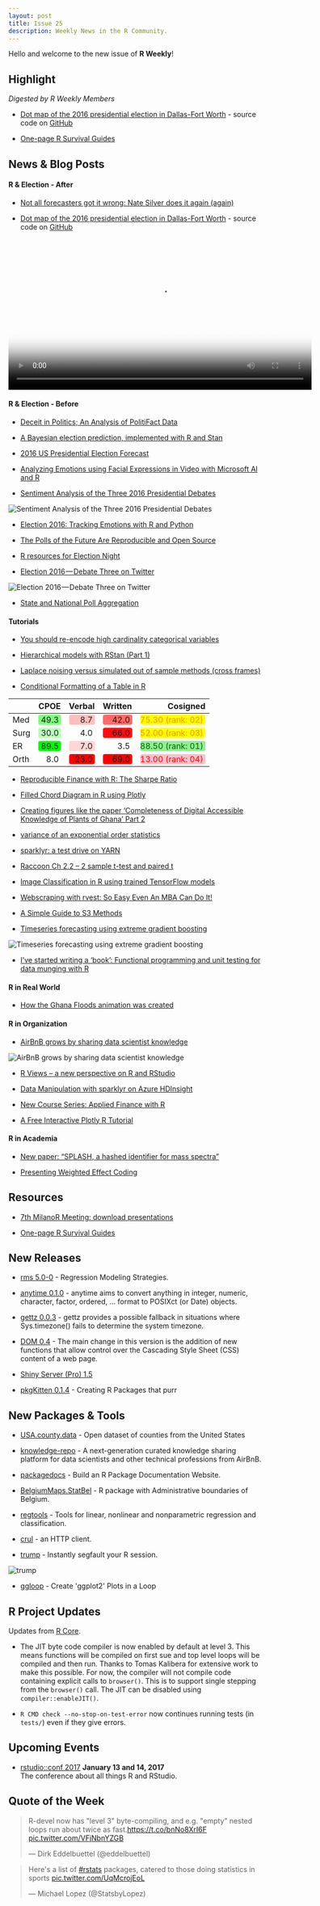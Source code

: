 ```yaml
---
layout: post
title: Issue 25
description: Weekly News in the R Community.
---
```



Hello and welcome to the new issue of **R Weekly**!

## Highlight

*Digested by R Weekly Members*

+ [Dot map of the 2016 presidential election in Dallas-Fort Worth](http://personal.tcu.edu/kylewalker/maps/dfw_election.html) - source code on [GitHub](https://github.com/walkerke/dfw-election-dot-map) 

+ [One-page R Survival Guides](http://onepager.togaware.com/)

## News & Blog Posts

#### R & Election  - After

<!--Mapping Election Results in Utah](http://juliasilge.com/blog/Election-Mapping/)-->

<!--Mapping Election Results in Utah](https://cdn.rawgit.com/juliasilge/juliasilge.github.io/76e8a970a7259fe88e92ab4f37405ed5eda7b8de/figs/2016-11-11-Election-Mapping/unnamed-chunk-7-1.png)-->

+ [Not all forecasters got it wrong: Nate Silver does it again (again)](http://simplystatistics.org/2016/11/09/not-all-forecasters-got-it-wrong/)

+ [Dot map of the 2016 presidential election in Dallas-Fort Worth](http://personal.tcu.edu/kylewalker/maps/dfw_election.html) - source code on [GitHub](https://github.com/walkerke/dfw-election-dot-map) 

<video width="600" controls autoplay loop preload="auto" poster="https://cdn.rawgit.com/rweekly/image/master/2016-11-14/election.jpg">
  <source src="https://pbs.twimg.com/tweet_video/CxAWHpoVQAAHeCO.mp4" type="video/mp4">
Your browser does not support the video tag.
</video> 


#### R & Election  - Before

+ [Deceit in Politics; An Analysis of PolitiFact Data](https://ntguardian.wordpress.com/2016/11/07/deceit-politics-analysis-politifact-data/)

+ [A Bayesian election prediction, implemented with R and Stan](http://blog.revolutionanalytics.com/2016/11/a-bayesian-election-forecast.html)

+ [2016 US Presidential Election Forecast](https://github.com/BillPetti/Presidential-Forecasts-2016/blob/master/safe_model_summary.md)

+ [Analyzing Emotions using Facial Expressions in Video with Microsoft AI and R](https://blog.exploratory.io/analyzing-emotions-using-facial-expressions-in-video-with-microsoft-ai-and-r-8f7585dd0780#.pldvl457o)

+ [Sentiment Analysis of the Three 2016 Presidential Debates](http://rpubs.com/ww44ss/Presidential_Debates_2016)

![Sentiment Analysis of the Three 2016 Presidential Debates](https://pbs.twimg.com/media/CvebcXaVMAAVTU_.jpg)

+ [Election 2016: Tracking Emotions with R and Python](http://blog.revolutionanalytics.com/2016/10/debate-emotions.html)

+ [The Polls of the Future Are Reproducible and Open Source](http://www.slate.com/articles/technology/future_tense/2016/11/the_polls_of_the_future_will_be_reproducible_and_open_source.html)

+ [R resources for Election Night](http://www.computerworld.com/article/3139884/data-analytics/r-resources-for-election-night.html?nsdr=true)

+ [Election 2016 — Debate Three on Twitter](https://medium.com/@swainjo/election-2016-debate-three-on-twitter-4fc5723a3872#.15db8s2gg)

![Election 2016 — Debate Three on Twitter](https://d262ilb51hltx0.cloudfront.net/max/2000/1*nlQqvuWaapexKVumGi0DBw.jpeg)

+ [State and National Poll Aggregation](http://www.slate.com/features/pkremp_forecast/report.html)

#### Tutorials

+ [You should re-encode high cardinality categorical variables](http://www.win-vector.com/blog/2016/11/you-should-re-encode-high-cardinality-categorical-variables/)

+ [Hierarchical models with RStan (Part 1)](https://biologyforfun.wordpress.com/2016/11/10/hierarchical-models-with-rstan-part-1/)

+ [Laplace noising versus simulated out of sample methods (cross frames)](http://www.win-vector.com/blog/2016/11/laplace-noising-versus-simulated-out-of-sample-methods-cross-frames/)

+ [Conditional Formatting of a Table in R](http://labrtorian.com/2016/11/07/conditional-formatting-of-a-table-in-r/)

<table class="table table-condensed">
<thead>
<tr>
<th style="text-align:left;">   </th>
<th style="text-align:right;"> CPOE </th>
<th style="text-align:right;"> Verbal </th>
<th style="text-align:right;"> Written </th>
<th style="text-align:right;"> Cosigned </th>
</tr>
</thead>
<tbody>
<tr>
<td style="text-align:left;"> Med </td>
<td style="text-align:right;"> <span style="display: block; padding: 0 4px; border-radius: 4px; background-color: #7dff7d">49.3</span> </td>
<td style="text-align:right;"> <span style="display: block; padding: 0 4px; border-radius: 4px; background-color: #ffbfbf">8.7</span> </td>
<td style="text-align:right;"> <span style="display: block; padding: 0 4px; border-radius: 4px; background-color: #ff6969">42.0</span> </td>
<td style="text-align:right;"> <span style="display: block; border-radius: 4px; padding-right: 4px; color: darkorange; background-color: yellow">75.30 (rank: 02)</span> </td>
</tr>
<tr>
<td style="text-align:left;"> Surg </td>
<td style="text-align:right;"> <span style="display: block; padding: 0 4px; border-radius: 4px; background-color: #baffba">30.0</span> </td>
<td style="text-align:right;"> <span style="display: block; padding: 0 4px; border-radius: 4px; background-color: #ffffff">4.0</span> </td>
<td style="text-align:right;"> <span style="display: block; padding: 0 4px; border-radius: 4px; background-color: #ff0b0b">66.0</span> </td>
<td style="text-align:right;"> <span style="display: block; border-radius: 4px; padding-right: 4px; color: darkorange; background-color: yellow">52.00 (rank: 03)</span> </td>
</tr>
<tr>
<td style="text-align:left;"> ER </td>
<td style="text-align:right;"> <span style="display: block; padding: 0 4px; border-radius: 4px; background-color: #00ff00">89.5</span> </td>
<td style="text-align:right;"> <span style="display: block; padding: 0 4px; border-radius: 4px; background-color: #ffd6d6">7.0</span> </td>
<td style="text-align:right;"> <span style="display: block; padding: 0 4px; border-radius: 4px; background-color: #ffffff">3.5</span> </td>
<td style="text-align:right;"> <span style="display: block; border-radius: 4px; padding-right: 4px; color: darkgreen; background-color: lightgreen">88.50 (rank: 01)</span> </td>
</tr>
<tr>
<td style="text-align:left;"> Orth </td>
<td style="text-align:right;"> <span style="display: block; padding: 0 4px; border-radius: 4px; background-color: #ffffff">8.0</span> </td>
<td style="text-align:right;"> <span style="display: block; padding: 0 4px; border-radius: 4px; background-color: #ff0000">23.0</span> </td>
<td style="text-align:right;"> <span style="display: block; padding: 0 4px; border-radius: 4px; background-color: #ff0000">69.0</span> </td>
<td style="text-align:right;"> <span style="display: block; border-radius: 4px; padding-right: 4px; color: red; background-color: pink">13.00 (rank: 04)</span> </td>
</tr>
</tbody>
</table>

+ [Reproducible Finance with R: The Sharpe Ratio](https://www.rstudio.com/rviews/2016/11/09/reproducible-finance-with-r-the-sharpe-ratio/)

+ [Filled Chord Diagram in R using Plotly](http://moderndata.plot.ly/filled-chord-diagram-in-r-using-plotly/)

+ [Creating figures like the paper ‘Completeness of Digital Accessible Knowledge of Plants of Ghana’ Part 2](https://vijaybarve.wordpress.com/2016/11/08/creating-figures-like-the-paper-completeness-of-digital-accessible-knowledge-of-plants-of-ghana-part-2/)

+ [variance of an exponential order statistics](https://xianblog.wordpress.com/2016/11/10/variance-of-an-exponential-order-statistics/)

+ [sparklyr: a test drive on YARN](http://www.nodalpoint.com/sparklyr-on-yarn/)

+ [Raccoon Ch 2.2 – 2 sample t-test and paired t](http://www.quantide.com/raccoon-ch-2-2-2-sample-t-test-and-paired-t/)

+ [Image Classification in R using trained TensorFlow models](http://randomthoughtsonr.blogspot.com/2016/11/image-classification-in-r-using-trained.html)

+ [Webscraping with rvest: So Easy Even An MBA Can Do It!](http://www.programmingr.com/content/webscraping-rvest-easy-mba-can/)

+ [A Simple Guide to S3 Methods](http://njtierney.github.io/r/missing%20data/rbloggers/2016/11/06/simple-s3-methods/)

+ [Timeseries forecasting using extreme gradient boosting](http://ellisp.github.io/blog/2016/11/06/forecastxgb)

![Timeseries forecasting using extreme gradient boosting](https://ellisp.github.io/img/0066-tcomp.png)

+ [I’ve started writing a ‘book’: Functional programming and unit testing for data munging with R](http://www.brodrigues.co/blog/2016-11-04-ive-started-writing-a-book-functional-programming-and-unit-testing-for-data-munging-with-r/)


#### R in Real World

+ [How the Ghana Floods animation was created](http://datascience-africa.org/2016/11/ghana-floods-animation-created/)

#### R in Organization

+ [AirBnB grows by sharing data scientist knowledge](http://blog.revolutionanalytics.com/2016/11/airbnb-growth.html)

![AirBnB grows by sharing data scientist knowledge](https://revolution-computing.typepad.com/.a/6a010534b1db25970b01bb09515462970d-pi)

+ [R Views – a new perspective on R and RStudio](https://blog.rstudio.org/2016/11/08/r-views-a-new-perspective-on-r-and-rstudio/)

+ [Data Manipulation with sparklyr on Azure HDInsight](http://blog.revolutionanalytics.com/2016/11/data-manipulation-with-sparklyr-on-azure-hdinsight.html)

+ [New Course Series: Applied Finance with R](http://www.datacamp.com/community/blog/new-course-series-applied-finance-with-r)

+ [A Free Interactive Plotly R Tutorial](http://www.datacamp.com/community/blog/a-free-interactive-plotly-r-tutorial)


#### R in Academia

+ [New paper: “SPLASH, a hashed identifier for mass spectra”](http://chem-bla-ics.blogspot.com/2016/11/new-paper-splash-hashed-identifier-for.html)


+ [Presenting Weighted Effect Coding](http://www.rensenieuwenhuis.nl/presenting-weighted-effect-coding/)


## Resources


+ [7th MilanoR Meeting: download presentations](http://www.milanor.net/blog/7th-milanor-meeting-download-presentations/)

+ [One-page R Survival Guides](http://onepager.togaware.com/)

## New Releases

+ [rms 5.0-0](https://www.r-bloggers.com/major-update-to-rms-package-5-0-0/) - Regression Modeling Strategies.

+ [anytime 0.1.0](http://dirk.eddelbuettel.com/blog/2016/11/07#anytime_0.1.0) - anytime aims to convert anything in integer, numeric, character, factor, ordered, ... format to POSIXct (or Date) objects.

+ [gettz 0.0.3](http://dirk.eddelbuettel.com/blog/2016/11/07#gettz_0.0.3) - gettz provides a possible fallback in situations where Sys.timezone() fails to determine the system timezone.

+ [DOM 0.4](http://stattech.wordpress.fos.auckland.ac.nz/2016-14-dom-version-0-4/) - The main change in this version is the addition of new functions that allow control over the Cascading Style Sheet (CSS) content of a web page.

+ [Shiny Server (Pro) 1.5](https://blog.rstudio.org/2016/11/04/shiny-server-pro-1-5/)

+ [pkgKitten 0.1.4](http://dirk.eddelbuettel.com/blog/2016/11/13#pkgKitten_0.1.4) - Creating R Packages that purr

## New Packages & Tools

+ [USA.county.data](https://github.com/Deleetdk/USA.county.data) - Open dataset of counties from the United States

+ [knowledge-repo](https://github.com/airbnb/knowledge-repo) -  A next-generation curated knowledge sharing platform for data scientists and other technical professions from AirBnB.

+ [packagedocs](http://ryanhafen.com/blog/packagedocs) - Build an R Package Documentation Website.

+ [BelgiumMaps.StatBel](http://www.bnosac.be/index.php/blog/61-belgiummaps-statbel-r-package-with-administrative-boundaries-of-belgium) - R package with Administrative boundaries of Belgium.

+ [regtools](https://matloff.wordpress.com/2016/11/07/my-regtools-package-is-now-on-cran/) - Tools for linear, nonlinear and nonparametric regression and classification. 

+ [crul](http://ropensci.org/blog/technotes/2016/11/09/crul-release) - an HTTP client.

+ [trump](https://github.com/romainfrancois/trump) - Instantly segfault your R session.

![trump](https://cdn.rawgit.com/romainfrancois/trump/8f57e8831cec15002ec96267ea750ee10ffd5341/images/trump.png)

+ [ggloop](https://github.com/seasmith/ggloop) - Create 'ggplot2' Plots in a Loop

## R Project Updates

Updates from [R Core](http://developer.r-project.org/blosxom.cgi/R-devel/NEWS).

+ The JIT byte code compiler is now enabled by default at level 3. This means functions will be compiled on first sue and top level loops will be compiled and then run. Thanks to Tomas Kalibera for extensive work to make this possible. For now, the compiler will not compile code containing explicit calls to `browser()`. This is to support single stepping from the `browser()` call. The JIT can be disabled using `compiler::enableJIT()`.

+ `R CMD check --no-stop-on-test-error` now continues running tests (in `tests/`) even if they give errors.


## Upcoming Events

+ [rstudio::conf 2017](https://www.rstudio.com/conference/)  **January 13 and 14, 2017** <br>
The conference about all things R and RStudio.<br /> 


## Quote of the Week

<blockquote class="twitter-tweet" data-lang="en"><p lang="en" dir="ltr">R-devel now has &quot;level 3&quot; byte-compiling, and e.g. &quot;empty&quot; nested loops run about twice as fast.<a href="https://t.co/bnNo8XrI6F">https://t.co/bnNo8XrI6F</a> <a href="https://t.co/VFjNbnYZGB">pic.twitter.com/VFjNbnYZGB</a></p>&mdash; Dirk Eddelbuettel (@eddelbuettel) <a href="https://twitter.com/eddelbuettel/status/796375465149792256"></a></blockquote>

<blockquote class="twitter-tweet" data-lang="en"><p lang="en" dir="ltr">Here&#39;s a list of <a href="https://twitter.com/hashtag/rstats?src=hash">#rstats</a> packages, catered to those doing statistics in sports <a href="https://t.co/UqMcrojEoL">pic.twitter.com/UqMcrojEoL</a></p>&mdash; Michael Lopez (@StatsbyLopez) <a href="https://twitter.com/StatsbyLopez/status/796014026094481408"></a></blockquote>
